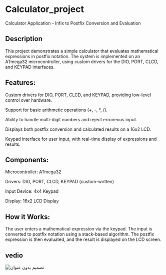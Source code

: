 # Calculator_project
Calculator Application - Infix to Postfix Conversion and Evaluation

## Description
This project demonstrates a simple calculator that evaluates mathematical expressions in postfix notation. The system is implemented on an ATmega32 microcontroller, using custom drivers for the DIO, PORT, CLCD, and KEYPAD interfaces.

## Features:
Custom drivers for DIO, PORT, CLCD, and KEYPAD, providing low-level control over hardware.

Support for basic arithmetic operations (+, -, *, /).

Ability to handle multi-digit numbers and reject erroneous input.

Displays both postfix conversion and calculated results on a 16x2 LCD.

Keypad interface for user input, with real-time display of expressions and results.

## Components:
Microcontroller: ATmega32

Drivers: DIO, PORT, CLCD, KEYPAD (custom-written)

Input Device: 4x4 Keypad

Display: 16x2 LCD Display

## How it Works:
The user enters a mathematical expression via the keypad.
The input is converted to postfix notation using a stack-based algorithm.
The postfix expression is then evaluated, and the result is displayed on the LCD screen.

## vedio
![تصميم بدون عنوان](https://github.com/user-attachments/assets/241cbc9f-7bd7-4c39-af37-0eb8734a773e)

